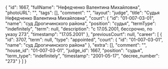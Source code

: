 {
    "id": 1667,
    "fullName": "Нефедченко Валентина Михайловна",
    "photoURL": "",
    "tags": [],
    "comment": "",
    "layout": "judge",
    "title": "Судья Нефедченко Валентина Михайловна",
    "court": {
        "id": "01-007-03-01",
        "name": "суд Дрогичинского района",
        "position": "судья",
        "termType": "indefinitely",
        "term": null,
        "description": "c 17.05.2001, бессрочно, по указу 273",
        "timestamp": "17.05.2001"
    },
    "previousCourt": null,
    "career": [
        {
            "id": 3707,
            "term": null,
            "type": "appointed",
            "court": {
                "id": "01-007-03-01",
                "name": "суд Дрогичинского района"
            },
            "extra": [],
            "comment": "",
            "house_id": "01-007-03-01",
            "judge_id": 1667,
            "position": "судья",
            "term_type": "indefinitely",
            "timestamp": "2001-05-17",
            "decree_number": "273"
        }
    ]
}